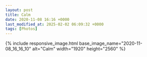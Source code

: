 ```yaml
---
layout: post
title: Calm
date: 2020-11-08 16:16 +0000
last_modified_at: 2025-02-02 06:09:32 +0000
tags: [Photos]
---
```


{% include responsive_image.html base_image_name="2020-11-08_16_16_10" alt="Calm" 
    width="1920" height="2560" %}
